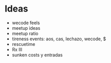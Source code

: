 # Ideas

* wecode feels
* meetup ideas
* meetup ratio
* tireness events: aos, cas, lechazo, wecode, $
* rescuetime
* Rx III
* sunken costs y entradas